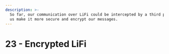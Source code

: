 ```yaml
---
description: >-
  So far, our communication over LiFi could be intercepted by a third party. Let
  us make it more secure and encrypt our messages.
---
```


# 23 - Encrypted LiFi

